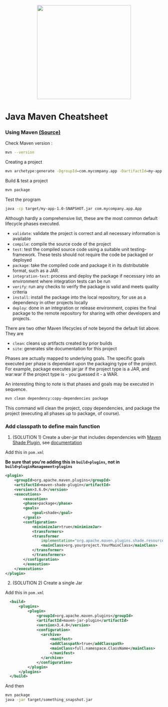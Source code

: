 <center>
    <img
        src="https://upload.wikimedia.org/wikipedia/commons/thumb/5/52/Apache_Maven_logo.svg/640px-Apache_Maven_logo.svg.png"
        width="300"
    >
</center>

# Java Maven Cheatsheet

### Using Maven [(Source)](https://maven.apache.org/guides/getting-started/maven-in-five-minutes.html)

Check Maven version :
```bash
mvn --version
```

Creating a project

```bash
mvn archetype:generate -DgroupId=com.mycompany.app -DartifactId=my-app -DarchetypeArtifactId=maven-archetype-quickstart -DarchetypeVersion=1.5 -DinteractiveMode=false
```

Build & test a project

```bash
mvn package
```

Test the program

```bash
java -cp target/my-app-1.0-SNAPSHOT.jar com.mycompany.app.App
```


Although hardly a comprehensive list, these are the most common default lifecycle phases executed.

- `validate`: validate the project is correct and all necessary information is available
- `compile`: compile the source code of the project
- `test`: test the compiled source code using a suitable unit testing- framework. These tests should not require the code be packaged or deployed
- `package`: take the compiled code and package it in its distributable format, such as a JAR.
- `integration-test`: process and deploy the package if necessary into an environment where integration tests can be run
- `verify`: run any checks to verify the package is valid and meets quality criteria
- `install`: install the package into the local repository, for use as a dependency in other projects locally
- `deploy`: done in an integration or release environment, copies the final package to the remote repository for sharing with other developers and projects.

There are two other Maven lifecycles of note beyond the default list above. They are

- `clean`: cleans up artifacts created by prior builds
- `site`: generates site documentation for this project

Phases are actually mapped to underlying goals. The specific goals executed per phase is dependant upon the packaging type of the project. For example, package executes jar:jar if the project type is a JAR, and war:war if the project type is - you guessed it - a WAR.

An interesting thing to note is that phases and goals may be executed in sequence.

```bash
mvn clean dependency:copy-dependencies package
```

This command will clean the project, copy dependencies, and package the project (executing all phases up to package, of course).


### Add classpath to define main function

1. (SOLUTION 1) Create a uber-jar that includes dependencies with [Maven Shade Plugin](https://medium.com/@lavneesh.chandna/unveiling-the-maven-shade-plugin-a-comprehensive-guide-e878966f6ee8), see [documentation](https://maven.apache.org/plugins/maven-shade-plugin/)

Add this in `pom.xml`

**Be sure that you're adding this in `build>plugins`, not in `build>pluginManagement>plugins`**

```xml
<plugin>
    <groupId>org.apache.maven.plugins</groupId>
    <artifactId>maven-shade-plugin</artifactId>
    <version>3.6.0</version>
    <executions>
        <execution>
        <phase>package</phase>
        <goals>
            <goal>shade</goal>
        </goals>
        <configuration>
            <minimizeJar>true</minimizeJar>
            <transformers>
            <transformer
                implementation="org.apache.maven.plugins.shade.resource.ManifestResourceTransformer">
                <mainClass>org.yourproject.YourMainClass</mainClass>
            </transformer>
            </transformers>
        </configuration>
        </execution>
    </executions>
</plugin>
```


2. (SOLUTION 2) Create a single Jar

Add this in `pom.xml`

```xml
  <build>
      <plugins>
          <plugin>
              <groupId>org.apache.maven.plugins</groupId>
              <artifactId>maven-jar-plugin</artifactId>
              <version>3.4.0</version>
              <configuration>
                <archive>
                    <manifest>
                    <addClasspath>true</addClasspath>
                    <mainClass>full.namespace.ClassName</mainClass>
                    </manifest>
                </archive>
              </configuration>
          </plugin>
      </plugins>
  </build>
```

And then

```bash
mvn package
java -jar target/something_snapshot.jar
```
